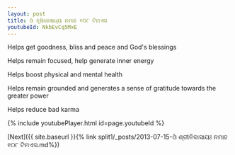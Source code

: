 ```yaml
---
layout: post
title: ଓଁ ହୃଷିକେଷଧ୍ୟ ନମାହ ୧୦୮ ଟିମଏସ
youtubeId: NkbEvCq5MxE
---
```

 
 
Helps get goodness, bliss and peace and God's blessings
 
Helps remain focused, help generate inner energy 
 
Helps boost physical and mental health 
 
Helps remain grounded and generates a sense of gratitude towards the greater power 
 
Helps reduce bad karma
 
 
 
 


{% include youtubePlayer.html id=page.youtubeId %}
 
[Next]({{ site.baseurl }}{% link  split1/_posts/2013-07-15-ଓଁ ଶ୍ରୀନିବାସାୟଃ ନମାହ ୧୦୮ ଟିମଏସ.md%})
 
